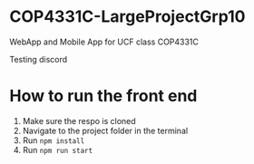# COP4331C-LargeProjectGrp10
WebApp and Mobile App for UCF class COP4331C


Testing discord

# How to run the front end

1. Make sure the respo is cloned
2. Navigate to the project folder in the terminal 
3. Run `npm install` 
4. Run `npm run start` 


